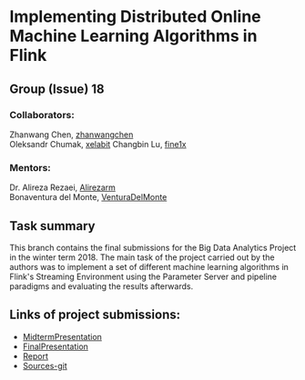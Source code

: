 # Implementing Distributed Online Machine Learning Algorithms in Flink
## Group (Issue) 18  
### Collaborators:  
Zhanwang Chen, [zhanwangchen](https://github.com/zhanwangchen)  
Oleksandr Chumak, [xelabit](https://github.com/xelabit/)
Changbin Lu, [fine1x](https://github.com/fine1x)  
### Mentors:
Dr. Alireza Rezaei, [Alirezarm](https://github.com/alirezarm/)      
Bonaventura del Monte, [VenturaDelMonte](https://github.com/VenturaDelMonte/)   
## Task summary  
This branch contains the final submissions for the Big Data Analytics Project in the winter term 2018. The main task of the project carried out by the authors was to implement a set of different machine learning algorithms in Flink's Streaming Environment using the Parameter Server and pipeline paradigms and evaluating the results afterwards.  

## Links of project submissions:    
* [MidtermPresentation](https://github.com/TU-Berlin-DIMA/BDAPRO.WS1718/tree/master/Presentations/Midterm/issue18OnlineMLFlinkMid.pdf)  
* [FinalPresentation](https://github.com/TU-Berlin-DIMA/BDAPRO.WS1718/tree/master/Presentations/Final/issue18_onlineMLFlink_finalPresentation.pdf)    
* [Report](https://github.com/TU-Berlin-DIMA/BDAPRO.WS1718/tree/master/Reports/issue18OnlineML_report.pdf)  
* [Sources-git](https://github.com/TU-Berlin-DIMA/BDAPRO.WS1718/tree/master/Sources/issuse18OnlineMLFlink/) 
